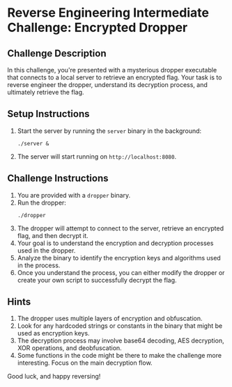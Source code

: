 # Reverse Engineering Intermediate Challenge: Encrypted Dropper

## Challenge Description

In this challenge, you're presented with a mysterious dropper executable that connects to a local server to retrieve an encrypted flag. Your task is to reverse engineer the dropper, understand its decryption process, and ultimately retrieve the flag.

## Setup Instructions

1. Start the server by running the `server` binary in the background:
   ```
   ./server &
   ```
2. The server will start running on `http://localhost:8080`.

## Challenge Instructions

1. You are provided with a `dropper` binary.
2. Run the dropper:
   ```
   ./dropper
   ```
3. The dropper will attempt to connect to the server, retrieve an encrypted flag, and then decrypt it.
4. Your goal is to understand the encryption and decryption processes used in the dropper.
5. Analyze the binary to identify the encryption keys and algorithms used in the process.
6. Once you understand the process, you can either modify the dropper or create your own script to successfully decrypt the flag.

## Hints

1. The dropper uses multiple layers of encryption and obfuscation.
2. Look for any hardcoded strings or constants in the binary that might be used as encryption keys.
3. The decryption process may involve base64 decoding, AES decryption, XOR operations, and deobfuscation.
4. Some functions in the code might be there to make the challenge more interesting. Focus on the main decryption flow.

Good luck, and happy reversing!
